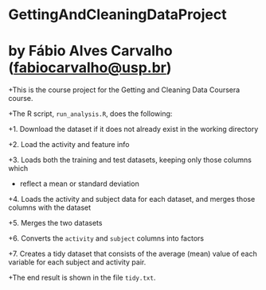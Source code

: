 # GettingAndCleaningDataProject

# by Fábio Alves Carvalho (fabiocarvalho@usp.br)

+This is the course project for the Getting and Cleaning Data Coursera course.

+The R script, `run_analysis.R`, does the following:

+1. Download the dataset if it does not already exist in the working directory

+2. Load the activity and feature info

+3. Loads both the training and test datasets, keeping only those columns which
+   reflect a mean or standard deviation


+4. Loads the activity and subject data for each dataset, and merges those columns with the dataset

+5. Merges the two datasets

+6. Converts the `activity` and `subject` columns into factors

+7. Creates a tidy dataset that consists of the average (mean) value of each variable for each subject and activity pair.

+The end result is shown in the file `tidy.txt`.
